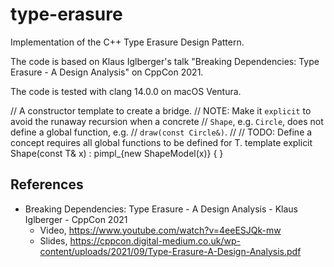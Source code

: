 # type-erasure

Implementation of the C++ Type Erasure Design Pattern.

The code is based on Klaus Iglberger's talk "Breaking Dependencies: Type
Erasure - A Design Analysis" on CppCon 2021.

The code is tested with clang 14.0.0 on macOS Ventura.

// A constructor template to create a bridge.
// NOTE: Make it `explicit` to avoid the runaway recursion when a concrete
// `Shape`, e.g. `Circle`, does not define a global function, e.g.
// `draw(const Circle&)`.
//
// TODO: Define a concept requires all global functions to be defined for T.
template <typename T>
explicit Shape(const T& x)
    : pimpl_{new ShapeModel<T>(x)} {
}

## References

- Breaking Dependencies: Type Erasure - A Design Analysis - Klaus Iglberger -
  CppCon 2021
  - Video, https://www.youtube.com/watch?v=4eeESJQk-mw
  - Slides, https://cppcon.digital-medium.co.uk/wp-content/uploads/2021/09/Type-Erasure-A-Design-Analysis.pdf
